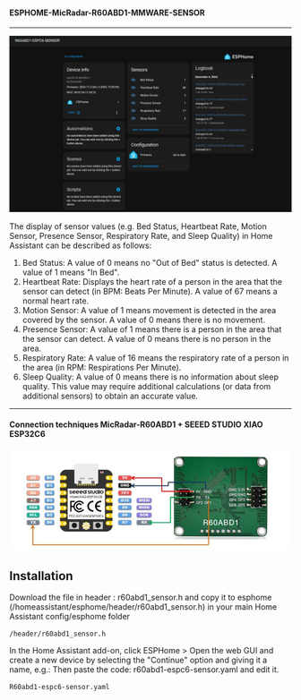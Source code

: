 #### ESPHOME-MicRadar-R60ABD1-MMWARE-SENSOR
---
![image alt](https://github.com/Niwun-githup/MicRadar-R60ABD1-FOR-ESPHOME/blob/5f91e4ab1d5da18389b4a467d33bcd33ff1bbcb3/R6ABD1.jpg)

The display of sensor values ​​(e.g. Bed Status, Heartbeat Rate, Motion Sensor, Presence Sensor, Respiratory Rate, and Sleep Quality) in Home Assistant can be described as follows:
1. Bed Status: A value of 0 means no "Out of Bed" status is detected. A value of 1 means "In Bed".
2. Heartbeat Rate: Displays the heart rate of a person in the area that the sensor can detect (in BPM: Beats Per Minute). A value of 67 means a normal heart rate.
3. Motion Sensor: A value of 1 means movement is detected in the area covered by the sensor. A value of 0 means there is no movement.
4. Presence Sensor: A value of 1 means there is a person in the area that the sensor can detect. A value of 0 means there is no person in the area.
5. Respiratory Rate: A value of 16 means the respiratory rate of a person in the area (in RPM: Respirations Per Minute).
6. Sleep Quality: A value of 0 means there is no information about sleep quality. This value may require additional calculations (or data from additional sensors) to obtain an accurate value.
---   
#### Connection techniques MicRadar-R60ABD1 + SEEED STUDIO XIAO ESP32C6
![image alt](https://github.com/Niwun-githup/MicRadar-R60ABD1-FOR-ESPHOME/blob/5f91e4ab1d5da18389b4a467d33bcd33ff1bbcb3/ESP32C6_R60ABD1.JPG)

## Installation
Download the file in header : r60abd1_sensor.h and copy it to esphome (/homeassistant/esphome/header/r60abd1_sensor.h) in your main Home Assistant config/esphome folder
```
/header/r60abd1_sensor.h
```
In the Home Assistant add-on, click ESPHome > Open the web GUI and create a new device by selecting the "Continue" option and giving it a name, e.g.: Then paste the code: r60abd1-espc6-sensor.yaml and edit it.
```
R60abd1-espc6-sensor.yaml
```
